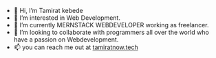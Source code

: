 - 👋 Hi, I’m Tamirat kebede
- 👀 I’m interested in Web Development. 
- 🌱 I’m currently MERNSTACK WEBDEVELOPER working as freelancer.
- 💞️ I’m looking to collaborate with programmers all over the world who have a passion on Webdevelopment.
- 📫 you can reach me out at <a href="https://tamiratnow.tech/">tamiratnow.tech</a>

<!---
kika1s1/kika1s1 is a ✨ special ✨ repository because its `README.md` (this file) appears on your GitHub profile.
You can click the Preview link to take a look at your changes.
--->
